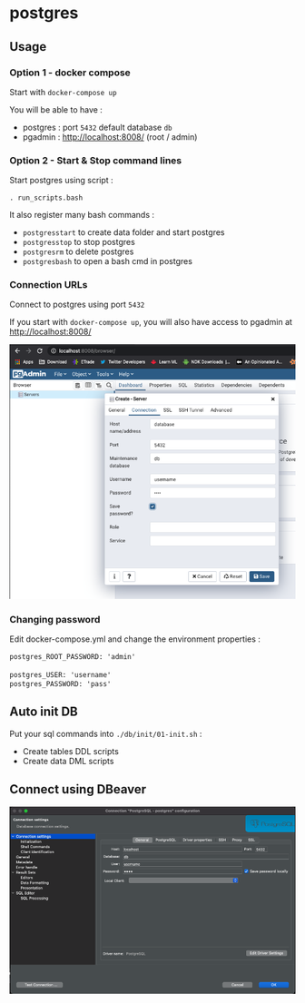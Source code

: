 postgres
===

## Usage

### Option 1 - docker compose

Start with ```docker-compose up```

You will be able to have :

* postgres : port ```5432``` default database ```db```
* pgadmin : [http://localhost:8008/](http://localhost:8008/) (root / admin)

### Option 2 - Start & Stop command lines

Start postgres using script :

	. run_scripts.bash

It also register many bash commands :

* ```postgresstart``` to create data folder and start postgres
* ```postgresstop``` to stop postgres
* ```postgresrm``` to delete postgres
* ```postgresbash``` to open a bash cmd in postgres

### Connection URLs

Connect to postgres using port ```5432```

If you start with ```docker-compose up```, you will also have access to pgadmin at [http://localhost:8008/](http://localhost:8008/)

![PGAdmin Config](docs/pgadmin-config.png)

### Changing password

Edit docker-compose.yml and change the environment properties :

```
postgres_ROOT_PASSWORD: 'admin'

postgres_USER: 'username'
postgres_PASSWORD: 'pass'
```

## Auto init DB

Put your sql commands into ```./db/init/01-init.sh``` :

* Create tables DDL scripts
* Create data DML scripts

## Connect using DBeaver

![DBeaver Config](docs/DBeaver-config.png)
